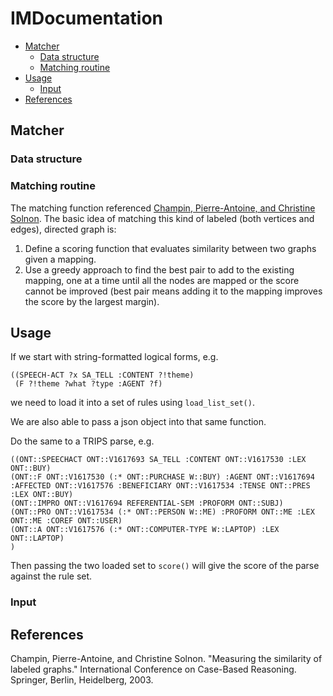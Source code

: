 # IMDocumentation

<!-- toc -->
- [Matcher](#matcher)
    * [Data structure](#data-structure)
    * [Matching routine](#matching-routine)
- [Usage](#usage)
    * [Input](#input)
- [References](#references)
## Matcher

### Data structure

### Matching routine

The matching function referenced [Champin, Pierre-Antoine, and Christine Solnon](https://perso.liris.cnrs.fr/pierre-antoine.champin/publis/iccbr2003a.pdf).
The basic idea of matching this kind of labeled (both vertices and edges), directed graph is:
1. Define a scoring function that evaluates similarity between two graphs given a mapping.
2. Use a greedy approach to find the best pair to add to the existing mapping, one at a time until 
all the nodes are mapped or the score cannot be improved (best pair means adding it to the mapping improves the score
by the largest margin).

## Usage 
If we start with string-formatted logical forms, e.g.
```
((SPEECH-ACT ?x SA_TELL :CONTENT ?!theme) 
 (F ?!theme ?what ?type :AGENT ?f)
 ```
 we need to load it into a set of rules using `load_list_set()`. 

 We are also able to pass a json object into that same function.
 
 Do the same to a TRIPS parse, e.g.
  ```
((ONT::SPEECHACT ONT::V1617693 SA_TELL :CONTENT ONT::V1617530 :LEX ONT::BUY)
 (ONT::F ONT::V1617530 (:* ONT::PURCHASE W::BUY) :AGENT ONT::V1617694 :AFFECTED ONT::V1617576 :BENEFICIARY ONT::V1617534 :TENSE ONT::PRES :LEX ONT::BUY)
 (ONT::IMPRO ONT::V1617694 REFERENTIAL-SEM :PROFORM ONT::SUBJ)
 (ONT::PRO ONT::V1617534 (:* ONT::PERSON W::ME) :PROFORM ONT::ME :LEX ONT::ME :COREF ONT::USER)
 (ONT::A ONT::V1617576 (:* ONT::COMPUTER-TYPE W::LAPTOP) :LEX ONT::LAPTOP)
)
   ```
Then passing the two loaded set to `score()` will give the score of the parse against the rule set.

### Input

## References
Champin, Pierre-Antoine, and Christine Solnon. "Measuring the similarity of labeled graphs." International Conference on Case-Based Reasoning. Springer, Berlin, Heidelberg, 2003.